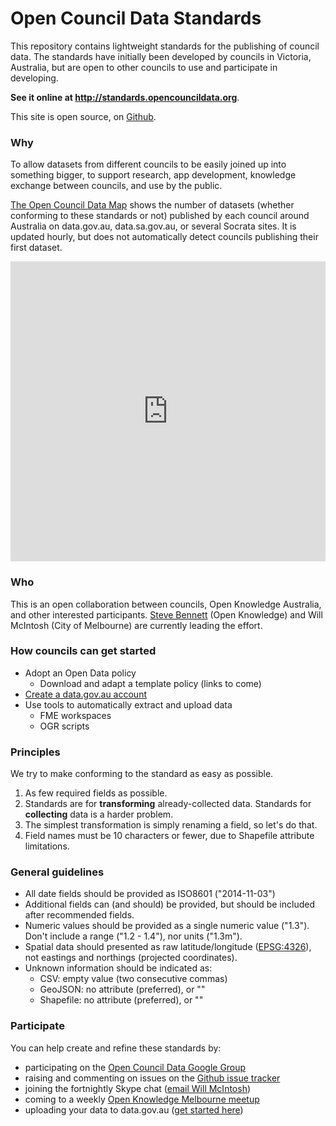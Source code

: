 # Open Council Data Standards

This repository contains lightweight standards for the publishing of council data. The standards have initially been developed by councils in Victoria, Australia, but are open to other councils to use and participate in developing.

**See it online at http://standards.opencouncildata.org**.

This site is open source, on [Github](http://github.com/OpenCouncilData/open-council-data).

### Why

 To allow datasets from different councils to be easily joined up into something bigger, to support research, app development, knowledge exchange between councils, and use by the public.

[The Open Council Data Map](http://maps.opencouncildata.org) shows the number of datasets (whether conforming to these standards or not) published by each council around Australia on data.gov.au, data.sa.gov.au, or several Socrata sites. It is updated hourly,
but does not automatically detect councils publishing their first dataset.

<iframe width='100%' height='480' frameborder='0'
src='https://stevage.cartodb.com/viz/43494ef2-61f3-11e5-a667-0e4fddd5de28/embed_map'
allowfullscreen webkitallowfullscreen mozallowfullscreen oallowfullscreen msallowfullscreen>
</iframe>

### Who
This is an open collaboration between councils, Open Knowledge Australia, and other interested participants. [Steve Bennett](http://stevebennett.me) (Open Knowledge) and Will McIntosh (City of Melbourne) are currently leading the effort.

### How councils can get started
* Adopt an Open Data policy
  - Download and adapt a template policy (links to come)
* [Create a data.gov.au account](https://toolkit.data.gov.au/index.php?title=Starting_on_datagovau#Getting_an_Account)
* Use tools to automatically extract and upload data
  - FME workspaces
  - OGR scripts

### Principles
We try to make conforming to the standard as easy as possible.

1. As few required fields as possible.
2. Standards are for **transforming** already-collected data. Standards for **collecting** data is a harder problem.
3. The simplest transformation is simply renaming a field, so let's do that.
4. Field names must be 10 characters or fewer, due to Shapefile attribute limitations.

### General guidelines

* All date fields should be provided as ISO8601 ("2014-11-03")
* Additional fields can (and should) be provided, but should be included after recommended fields.
* Numeric values should be provided as a single numeric value ("1.3"). Don't include a range ("1.2 - 1.4"), nor units ("1.3m").
* Spatial data should presented as raw latitude/longitude ([EPSG:4326](http://spatialreference.org/ref/epsg/wgs-84/)), not eastings and northings (projected coordinates).
* Unknown information should be indicated as:
    - CSV: empty value (two consecutive commas)
    - GeoJSON: no attribute (preferred), or ""
    - Shapefile: no attribute (preferred), or ""

### Participate

You can help create and refine these standards by:

* participating on the [Open Council Data Google Group](https://groups.google.com/forum/#!forum/opencouncildata)
* raising and commenting on issues on the [Github issue tracker](https://github.com/OpenCouncilData/open-council-data/issues)
* joining the fortnightly Skype chat ([email Will McIntosh](mailto:will.mcintosh@melbourne.vic.gov.au))
* coming to a weekly [Open Knowledge Melbourne meetup](www.meetup.com/Open-Knowledge-Melbourne/)
* uploading your data to data.gov.au ([get started here](https://toolkit.data.gov.au/index.php?title=How_to_use_data.gov.au#Getting_an_account_on_data.gov.au))
